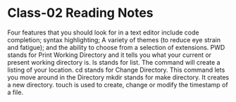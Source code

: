  # Class-02 Reading Notes

Four features that you should look for in a text editor include code completion; syntax
highlighting; A variety of themes (to reduce eye strain and
fatigue); and the ability to choose from a selection of
extensions.
PWD stands for Print Working Directory and it tells you what your current or present working directory is.
ls stands for list. The command will create a listing of your location.
cd stands for Change Directory. This command lets you move around in the Directory
mkdir stands for make directory. It creates a new directory.
touch is used to create, change or modify the timestamp of a file.
